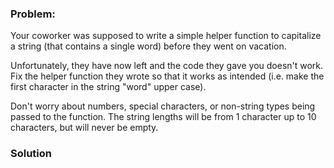 ### Problem:
<p>Your coworker was supposed to write a simple helper function to capitalize a string (that contains a single word) before they went on vacation.</p>
<p>Unfortunately, they have now left and the code they gave you doesn&apos;t work. Fix the helper function they wrote so that it works as intended (i.e. make the first character in the string &quot;word&quot; upper case).</p>
<p>Don&apos;t worry about numbers, special characters, or non-string types being passed to the function. The string lengths will be from 1 character up to 10 characters, but will never be empty.</p>

### Solution